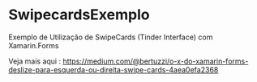 # SwipecardsExemplo
Exemplo de Utilização de SwipeCards (Tinder Interface) com Xamarin.Forms

Veja mais aqui : https://medium.com/@bertuzzi/o-x-do-xamarin-forms-deslize-para-esquerda-ou-direita-swipe-cards-4aea0efa2368
